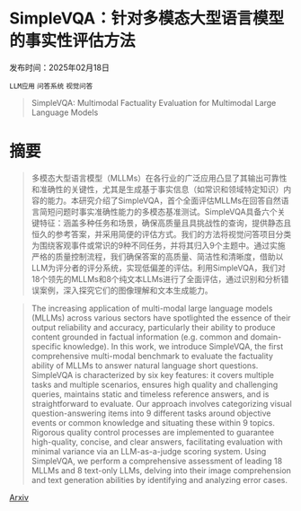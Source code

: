 # SimpleVQA：针对多模态大型语言模型的事实性评估方法

发布时间：2025年02月18日

`LLM应用` `问答系统` `视觉问答`

> SimpleVQA: Multimodal Factuality Evaluation for Multimodal Large Language Models

# 摘要

> 多模态大型语言模型（MLLMs）在各行业的广泛应用凸显了其输出可靠性和准确性的关键性，尤其是生成基于事实信息（如常识和领域特定知识）内容的能力。本研究介绍了SimpleVQA，首个全面评估MLLMs在回答自然语言简短问题时事实准确性能力的多模态基准测试。SimpleVQA具备六个关键特征：涵盖多种任务和场景，确保高质量且具挑战性的查询，提供静态且恒久的参考答案，并采用简便的评估方式。我们的方法将视觉问答项目分类为围绕客观事件或常识的9种不同任务，并将其归入9个主题中。通过实施严格的质量控制流程，我们确保答案的高质量、简洁性和清晰度，借助以LLM为评分者的评分系统，实现低偏差的评估。利用SimpleVQA，我们对18个领先的MLLMs和8个纯文本LLMs进行了全面评估，通过识别和分析错误案例，深入探究它们的图像理解和文本生成能力。

> The increasing application of multi-modal large language models (MLLMs) across various sectors have spotlighted the essence of their output reliability and accuracy, particularly their ability to produce content grounded in factual information (e.g. common and domain-specific knowledge). In this work, we introduce SimpleVQA, the first comprehensive multi-modal benchmark to evaluate the factuality ability of MLLMs to answer natural language short questions. SimpleVQA is characterized by six key features: it covers multiple tasks and multiple scenarios, ensures high quality and challenging queries, maintains static and timeless reference answers, and is straightforward to evaluate. Our approach involves categorizing visual question-answering items into 9 different tasks around objective events or common knowledge and situating these within 9 topics. Rigorous quality control processes are implemented to guarantee high-quality, concise, and clear answers, facilitating evaluation with minimal variance via an LLM-as-a-judge scoring system. Using SimpleVQA, we perform a comprehensive assessment of leading 18 MLLMs and 8 text-only LLMs, delving into their image comprehension and text generation abilities by identifying and analyzing error cases.

[Arxiv](https://arxiv.org/abs/2502.13059)